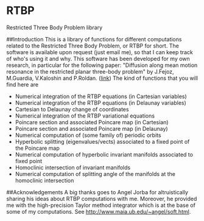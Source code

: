 # RTBP
Restricted Three Body Problem library

##Introduction
  This is a library of functions for different computations related to the
  Restricted Three Body Problem, or RTBP for short. The software is available
  upon request (just email me), so that I can keep track of who's using it
  and why. 
  This software has been developed for my own research, in particular for the
  following paper:
  "Diffusion along mean motion resonance in the restricted planar three-body
  problem" by J.Fejoz, M.Guardia, V.Kaloshin and P.Roldan.
  (<a href="http://arxiv.org/abs/1109.2892">link</a>)
  The kind of functions that you will find here are
  - Numerical integration of the RTBP equations (in Cartesian variables)
  - Numerical integration of the RTBP equations (in Delaunay variables)
  - Cartesian to Delaunay change of coordinates
  - Numerical integration of the RTBP variational equations 
  - Poincare section and associated Poincare map (in Cartesian)
  - Poincare section and associated Poincare map (in Delaunay)
  - Numerical computation of (some family of) periodic orbits
  - Hyperbolic splitting (eigenvalues/vects) associated to a fixed point of
  the Poincare map
  - Numerical computation of hyperbolic invariant manifolds associated to
  fixed point
  - Homoclinic intersection of invariant manifolds
  - Numerical computation of splitting angle of the manifolds at the
  homoclinic intersection
  
##Acknowledgements
  A big thanks goes to Angel Jorba for altruistically sharing his ideas about
  RTBP computations with me. Moreover, he provided me with the high-precision 
  Taylor method integrator which is at the base of some of my computations.
  See 
  <a href="http://www.maia.ub.edu/~angel/soft.html">http://www.maia.ub.edu/~angel/soft.html</a>.
